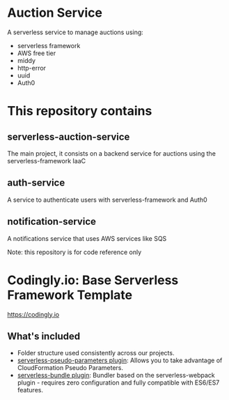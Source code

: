 # Auction Service
A serverless service to manage auctions using:
  * serverless framework
  * AWS free tier
  * middy
  * http-error
  * uuid
  * Auth0

# This repository contains

## serverless-auction-service
The main project, it consists on a backend service for auctions using the serverless-framework IaaC

## auth-service
A service to authenticate users with serverless-framework and Auth0

## notification-service
A notifications service that uses AWS services like SQS


Note: this repository is for code reference only

# Codingly.io: Base Serverless Framework Template

https://codingly.io

## What's included
* Folder structure used consistently across our projects.
* [serverless-pseudo-parameters plugin](https://www.npmjs.com/package/serverless-pseudo-parameters): Allows you to take advantage of CloudFormation Pseudo Parameters.
* [serverless-bundle plugin](https://www.npmjs.com/package/serverless-pseudo-parameters): Bundler based on the serverless-webpack plugin - requires zero configuration and fully compatible with ES6/ES7 features.

